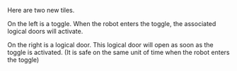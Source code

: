 Here are two new tiles.

On the left is a toggle. When the robot enters the toggle, the associated logical doors will activate.

On the right is a logical door. This logical door will open as soon as the toggle is activated. (It is safe on the same unit of time when the robot enters the toggle)
